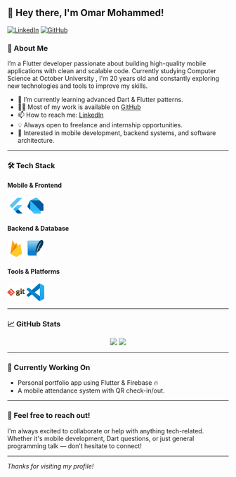 ## 👋 Hey there, I'm Omar Mohammed!

[![LinkedIn](https://img.shields.io/badge/-LinkedIn-0e76a8?style=flat-square&logo=linkedin&logoColor=white)](https://www.linkedin.com/in/omar-mohammed-3a66652a5/)
[![GitHub](https://img.shields.io/badge/-GitHub-171515?style=flat-square&logo=github&logoColor=white)](https://github.com/omar8157)

### 🚀 About Me
I’m a Flutter developer passionate about building high-quality mobile applications with clean and scalable code. Currently studying Computer Science at October University , I'm 20 years old and constantly exploring new technologies and tools to improve my skills.

- 🌱 I’m currently learning advanced Dart & Flutter patterns.
- 👨‍💻 Most of my work is available on [GitHub](https://github.com/omar8157)
- 📫 How to reach me: [LinkedIn](https://www.linkedin.com/in/omar-mohammed-3a66652a5/)
- 💡 Always open to freelance and internship opportunities.
- 🎯 Interested in mobile development, backend systems, and software architecture.

---

### 🛠️ Tech Stack

#### Mobile & Frontend
<a href="#"><img alt="Flutter" height="40px" src="https://raw.githubusercontent.com/github/explore/master/topics/flutter/flutter.png"/></a>
<a href="#"><img alt="Dart" height="40px" src="https://raw.githubusercontent.com/github/explore/master/topics/dart/dart.png"/></a>

#### Backend & Database
<a href="#"><img alt="Firebase" height="40px" src="https://raw.githubusercontent.com/github/explore/master/topics/firebase/firebase.png"/></a>
<a href="#"><img alt="SQLite" height="40px" src="https://raw.githubusercontent.com/devicons/devicon/master/icons/sqlite/sqlite-original.svg"/></a>

#### Tools & Platforms
<a href="#"><img alt="Git" height="40px" src="https://raw.githubusercontent.com/github/explore/master/topics/git/git.png"/></a>
<a href="#"><img alt="VS Code" height="40px" src="https://raw.githubusercontent.com/github/explore/master/topics/visual-studio-code/visual-studio-code.png"/></a>

---

### 📈 GitHub Stats

<div align="center">
  <img height="180em" src="https://github-readme-stats.vercel.app/api?username=omar8157&show_icons=true&hide_border=true&count_private=true&theme=react"/>
  <img height="180em" src="https://github-readme-stats.vercel.app/api/top-langs/?username=omar8157&layout=compact&hide_border=true&theme=react"/>
</div>

---

### 📌 Currently Working On
- Personal portfolio app using Flutter & Firebase 🔥
- A mobile attendance system with QR check-in/out.

---

### 💬 Feel free to reach out!
I'm always excited to collaborate or help with anything tech-related. Whether it's mobile development, Dart questions, or just general programming talk — don’t hesitate to connect!

---

_Thanks for visiting my profile!_

